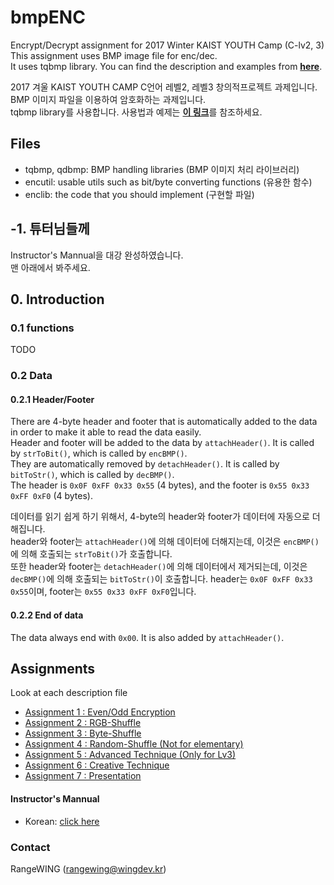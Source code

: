 # bmpENC
Encrypt/Decrypt assignment for 2017 Winter KAIST YOUTH Camp (C-lv2, 3)  
This assignment uses BMP image file for enc/dec.  
It uses tqbmp library. You can find the description and examples from [**here**](https://github.com/RangeWING/tqbmp).

2017 겨울 KAIST YOUTH CAMP C언어 레벨2, 레벨3 창의적프로젝트 과제입니다.  
BMP 이미지 파일을 이용하여 암호화하는 과제입니다.  
tqbmp library를 사용합니다. 사용법과 예제는 [**이 링크**](https://github.com/RangeWING/tqbmp)를 참조하세요.

## Files
 + tqbmp, qdbmp: BMP handling libraries (BMP 이미지 처리 라이브러리)
 + encutil: usable utils such as bit/byte converting functions (유용한 함수)
 + enclib: the code that you should implement (구현할 파일)

## -1. 튜터님들께
Instructor's Mannual을 대강 완성하였습니다.  
맨 아래에서 봐주세요.  
 
## 0. Introduction
### 0.1 functions
TODO

### 0.2 Data 
#### 0.2.1 Header/Footer  
There are 4-byte header and footer that is automatically added to the data in order to make it able to read the data easily.   
Header and footer will be added to the data by `attachHeader()`. It is called by `strToBit()`, which is called by `encBMP()`.     
They are automatically removed by `detachHeader()`. It is called by `bitToStr()`, which is called by `decBMP()`.  
The header is `0x0F 0xFF 0x33 0x55` (4 bytes), and the footer is `0x55 0x33 0xFF 0xF0` (4 bytes).  

데이터를 읽기 쉽게 하기 위해서, 4-byte의 header와 footer가 데이터에 자동으로 더해집니다.  
header와 footer는 `attachHeader()`에 의해 데이터에 더해지는데, 이것은 `encBMP()`에 의해 호출되는 `strToBit()`가 호출합니다.  
또한 header와 footer는 `detachHeader()`에 의해 데이터에서 제거되는데, 이것은 `decBMP()`에 의해 호출되는 `bitToStr()`이 호출합니다.
header는 `0x0F 0xFF 0x33 0x55`이며, footer는 `0x55 0x33 0xFF 0xF0`입니다.

#### 0.2.2 End of data
The data always end with `0x00`. It is also added by `attachHeader()`.
 
 
## Assignments
Look at each description file
+ [Assignment 1 : Even/Odd Encryption](%5B1%5D%20Even_Odd_Encryption.md)
+ [Assignment 2 : RGB-Shuffle](%5B2%5D%20RGB_Shuffle.md)
+ [Assignment 3 : Byte-Shuffle](%5B3%5D%20Byte_Shuffle.md)
+ [Assignment 4 : Random-Shuffle	(Not for elementary)](%5B4%5D%20Random_Shuffle.md)
+ [Assignment 5 : Advanced Technique (Only for Lv3)](%5B5%5D%20Advanced_Technique.md)
+ [Assignment 6 : Creative Technique](%5B6%5D%20Creative_Technique.md)
+ [Assignment 7 : Presentation](%5B7%5D%20Presentation.md)

#### Instructor's Mannual
+ Korean: [click here](Instructor.md) 

### Contact
RangeWING (rangewing@wingdev.kr)  